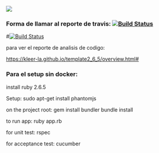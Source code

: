 ![](https://github.com/kleer-la/template2_6_5/workflows/Ruby/badge.svg)

### Forma de llamar al reporte de travis: [![Build Status](LinkDeLaImagenDelReporteDeTravis)](LinkDelRepositorioDesdeTravis)

#[![Build Status](https://travis-ci.com/DiegoSanchezAlvarez/BowlingScore-TDD.svg?branch=main)](https://travis-ci.com/github/DiegoSanchezAlvarez/BowlingScore-TDD)


para ver el reporte de analisis de codigo:

https://kleer-la.github.io/template2_6_5/overview.html#


### Para el setup sin docker:

install ruby 2.6.5

Setup:
	sudo apt-get install phantomjs

on the project root:
	gem install bundler
	bundle install

to run app:
	ruby app.rb

for unit test:
	rspec

for acceptance test:
	cucumber